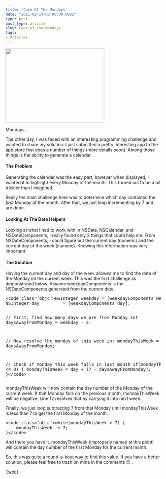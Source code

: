 ```yaml
---
title: 'Case Of The Mondays'
date: "2011-02-14T00:00:00.000Z"
type: post 
post_type: article
slug: case-of-the-mondays
tags: 
- Articles
---
```

<div id="attachment_1421" class="wp-caption alignright" style="width: 330px">
  <a href="/uploads/2011/office-spacejpg.jpeg"><img class="size-full wp-image-1421 " title="office-spacejpg" src="/uploads/2011/office-spacejpg.jpeg" alt="" width="320" height="240" /></a> 
  
  <p class="wp-caption-text">
    Mondays&#8230;
  </p>
</div>

The other day, I was faced with an interesting programming challenge and wanted to share my solution. I just submitted a pretty interesting app to the app store that does a number of things (more details soon). Among those things is the ability to generate a calendar.

#### The Problem

Generating the calendar was the easy part, however when displayed, I wanted it to highlight every Monday of the month. This turned out to be a bit trickier than I imagined.

Really the main challenge here was to determine which day contained the *first* Monday of the month. After that, we just loop incrementing by 7 and are done.

#### Looking At The Date Helpers

Looking at what I had to work with in NSDate, NSCalendar, and NSDateComponents, I really found only 2 things that could help me. From NSDateComponents, I could figure out the current day (numeric) and the current day of the week (numeric). Knowing this information was very important.

#### The Solution

Having the current day and day of the week allowed me to find the date of the Monday on the current week. This was the first challenge as demonstrated below. Assume weekdayComponents is the NSDateComponents generated from the current date.

<div>
  <pre>&lt;code class=’objc’>NSInteger weekday = [weekdayComponents weekday];
NSInteger day         = [weekdayComponents day];

// First, find how many days we are from Monday
int daysAwayFromMonday = weekday - 2;

// Now resolve the monday of this week
int mondayThisWeek = day - daysAwayFromMonday;

// Check if monday this week falls in last month
if(mondayThisWeek &lt;= 0) {
    mondayThisWeek = day + (7 - daysAwayFromMonday);
}&lt;/code></pre>
</div>

mondayThisWeek will now contain the day number of the Monday of the current week. If that Monday falls on the previous month, mondayThisWeek will be negative. Line 12 resolves that by carrying it into next week.

Finally, we just loop subtracting 7 from that Monday until mondayThisWeek is less than 7 to get the first Monday of the month.

<div>
  <pre>&lt;code class=’objc’>while(mondayThisWeek &gt; 7) {
    mondayThisWeek -= 7;
}&lt;/code></pre>
</div>

And there you have it. mondayThisWeek (improperly named at this point) will contain the day number of the first Monday for the current month.

So, this was quite a round-a-bout way to find this value. If you have a better solution, please feel free to trash on mine in the comments 😉 .

<div style="">
  <a href="http://twitter.com/share" class="twitter-share-button" data-count="horizontal" data-text="Case Of The Mondays" data-url="http://brandontreb.com/case-of-the-mondays"  data-via="brandontreb" data-related="brandontreb:">Tweet</a>
</div>
